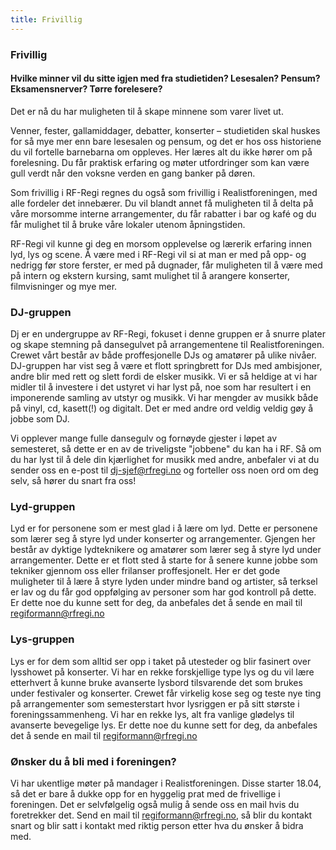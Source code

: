 ```yaml
---
title: Frivillig
---
```


### Frivillig
#### Hvilke minner vil du sitte igjen med fra studietiden? Lesesalen? Pensum? Eksamensnerver? Tørre forelesere?

 Det er nå du har muligheten til å skape minnene som varer livet ut.

Venner, fester, gallamiddager, debatter, konserter – studietiden skal huskes for så mye mer enn bare lesesalen og pensum, og det er hos oss historiene du vil fortelle barnebarna om oppleves. Her læres alt du ikke hører om på forelesning. Du får praktisk erfaring og møter utfordringer som kan være gull verdt når den voksne verden en gang banker på døren.

Som frivillig i RF-Regi regnes du også som frivillig i Realistforeningen, med alle fordeler det innebærer. Du vil blandt annet få muligheten til å delta på våre morsomme interne arrangementer, du får rabatter i bar og kafé og du får mulighet til å bruke våre lokaler utenom åpningstiden.

RF-Regi vil kunne gi deg en morsom opplevelse og lærerik erfaring innen lyd, lys og scene. 
Å være med i RF-Regi vil si at man er med på opp- og nedrigg før store ferster, er med på dugnader, får muligheten til å være med på intern og ekstern kursing, samt mulighet til å arangere konserter, filmvisninger og mye mer.

### DJ-gruppen
Dj er en undergruppe av RF-Regi, fokuset i denne gruppen er å snurre plater og skape stemning på dansegulvet på arrangementene til Realistforeningen. Crewet vårt består av både proffesjonelle DJs og amatører på ulike nivåer. DJ-gruppen har vist seg å være et flott springbrett for DJs med ambisjoner, andre blir med rett og slett fordi de elsker musikk. Vi er så heldige at vi har midler til å investere i det ustyret vi har lyst på, noe som har resultert i en imponerende samling av utstyr og musikk. Vi har mengder av musikk både på vinyl, cd, kasett(!) og digitalt. Det er med andre ord veldig veldig gøy å jobbe som DJ. 

Vi opplever mange fulle dansegulv og fornøyde gjester i løpet av semesteret, så dette er en av de triveligste "jobbene" du kan ha i RF. Så om du har lyst til å dele din kjærlighet for musikk med andre, anbefaler vi at du sender oss en e-post til [dj-sjef@rfregi.no](mailto:dj-sjef@rfregi.no) og forteller oss noen ord om deg selv, så hører du snart fra oss!

### Lyd-gruppen
Lyd er for personene som er mest glad i å lære om lyd. Dette er personene som lærer seg å styre lyd under konserter og arrangementer. Gjengen her består av dyktige lydteknikere og amatører som lærer seg å styre lyd under arrangementer. Dette er et flott sted å starte for å senere kunne jobbe som tekniker gjennom oss eller frilanser proffesjonelt. Her er det gode muligheter til å lære å styre lyden under mindre band og artister, så terksel er lav og du får god oppfølging av personer som har god kontroll på dette. Er dette noe du kunne sett for deg, da anbefales det å sende en mail til [regiformann@rfregi.no](mailto:regiformann@rfregi.no)

### Lys-gruppen
Lys er for dem som alltid ser opp i taket på utesteder og blir fasinert over lysshowet på konserter. Vi har en rekke forskjellige type lys og du vil lære etterhvert å kunne bruke avanserte lysbord tilsvarende det som brukes under festivaler og konserter. Crewet får virkelig kose seg og teste nye ting på arrangementer som semesterstart hvor lysriggen er på sitt største i foreningssammenheng. Vi har en rekke lys, alt fra vanlige glødelys til avanserte bevegelige lys. Er dette noe du kunne sett for deg, da anbefales det å sende en mail til [regiformann@rfregi.no](mailto:regiformann@rfregi.no)

### Ønsker du å bli med i foreningen?
Vi har ukentlige møter på mandager i Realistforeningen. Disse starter 18.04, så det er bare å dukke opp for en hyggelig prat med de frivellige i foreningen. Det er selvfølgelig også mulig å sende oss en mail hvis du foretrekker det. Send en mail til [regiformann@rfregi.no](mailto:regiformann@rfregi.no), så blir du kontakt snart og blir satt i kontakt med riktig person etter hva du ønsker å bidra med.